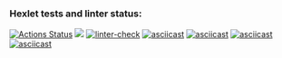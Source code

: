 ### Hexlet tests and linter status:
[![Actions Status](https://github.com/Arrcontender/python-project-lvl1/workflows/hexlet-check/badge.svg)](https://github.com/Arrcontender/python-project-lvl1/actions)
<a href="https://codeclimate.com/github/Arrcontender/python-project-lvl1/maintainability"><img src="https://api.codeclimate.com/v1/badges/77a4af4f94520fbd3150/maintainability" /></a>
[![linter-check](https://github.com/Arrcontender/python-project-lvl1/actions/workflows/linter-check.yml/badge.svg)](https://github.com/Arrcontender/python-project-lvl1/actions/workflows/linter-check.yml)
[![asciicast](https://asciinema.org/a/489154.svg)](https://asciinema.org/a/489154)
[![asciicast](https://asciinema.org/a/489334.svg)](https://asciinema.org/a/489334)
[![asciicast](https://asciinema.org/a/rTBchh0ioDHjZOazpp35vxmxP.svg)](https://asciinema.org/a/rTBchh0ioDHjZOazpp35vxmxP)
[![asciicast](https://asciinema.org/a/489993.svg)](https://asciinema.org/a/489993)
